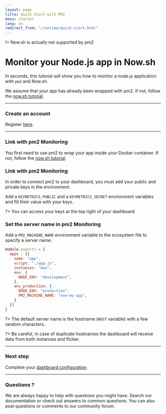 ```yaml
---
layout: page
title: Quick Start with PM2
menu: starter
lang: en
redirect_from: "/runtime/quick-start.html"
---
```


!> Now.sh is actually not supported by pm2

# Monitor your Node.js app in Now.sh

In seconds, this tutorial will show you how to monitor a node.js application with `pm2` and Now.sh.

We assume that your app has already been wrapped with pm2. If not, follow the [now.sh tutorial]({{site.baseurl}}/runtime/integration/now.md).

---

### Create an account

Register [here](https://app.keymetrics.io/api/oauth/register).

---

### Link with pm2 Monitoring

You first need to use pm2 to wrap your app inside your Docker container. If not, follow the [now.sh tutorial]({{site.baseurl}}/runtime/integration/now.md).

### Link with pm2 Monitoring

In order to connect pm2 to your dashboard, you must add your public and private keys in the environment.

Add a `KEYMETRICS_PUBLIC` and a `KEYMETRICS_SECRET` environment variables and fill their value with your keys.

?> You can access your keys at the top right of your dashboard

### Set the server name in pm2 Monitoring

Add a `PM2_MACHINE_NAME` environment variable to the ecosystem file to specify a server name:

```javascript
module.exports = {
  apps : [{
    name: "app",
    script: "./app.js",
    instances: "max",
    env: {
      NODE_ENV: "development",
    },
    env_production: {
      NODE_ENV: "production",
      PM2_MACHINE_NAME: "now-my-app",
    }
  }]
}
```

?> The default server name is the hostname (`HOST` variable) with a few random characters.

?> Be careful, in case of duplicate hostnames the dashboard will receive data from both instances and flicker.

---

### Next step

Complete your [dashboard configuration]({{site.baseurl}}/monitoring/guide/configuration.md)

---

### Questions ?

We are always happy to help with questions you might have. Search our documentation or check out answers to common questions. You can also post questions or comments to our community forum.